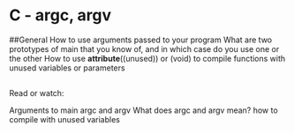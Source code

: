 # C - argc, argv

##General
How to use arguments passed to your program
What are two prototypes of main that you know of, and in which case do you use one or the other
How to use __attribute__((unused)) or (void) to compile functions with unused variables or parameters

##
Read or watch:

Arguments to main
argc and argv
What does argc and argv mean?
how to compile with unused variables
